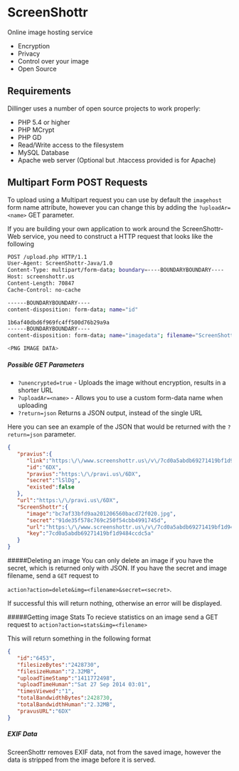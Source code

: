 ScreenShottr
=========

Online image hosting service

  - Encryption
  - Privacy
  - Control over your image
  - Open Source


Requirements
-----------

Dillinger uses a number of open source projects to work properly:

* PHP 5.4 or higher
* PHP MCrypt
* PHP GD
* Read/Write access to the filesystem
* MySQL Database
* Apache web server (Optional but .htaccess provided is for Apache)

Multipart Form POST Requests
--------------

To upload using a Multipart request you can use by default the `imagehost` form name attribute, however you can change this by adding the `?uploadAr=<name>` GET parameter. 


If you are building your own application to work around the ScreenShottr-Web service, you need to construct a HTTP request that looks like the following
```sh
POST /upload.php HTTP/1.1
User-Agent: ScreenShottr-Java/1.0
Content-Type: multipart/form-data; boundary=----BOUNDARYBOUNDARY----
Host: screenshottr.us
Content-Length: 70847
Cache-Control: no-cache

------BOUNDARYBOUNDARY----
content-disposition: form-data; name="id"

1b6af40dbd6f969fc4ff500d76b29a9a
------BOUNDARYBOUNDARY----
content-disposition: form-data; name="imagedata"; filename="ScreenShottr"

<PNG IMAGE DATA>
```
##### Possible GET Parameters

* `?unencrypted=true` - Uploads the image without encryption, results in a shorter URL
* `?uploadAr=<name>` - Allows you to use a custom form-data name when uploading
* `?return=json` Returns a JSON output, instead of the single URL

Here you can see an example of the JSON that would be returned with the `?return=json` parameter.
```json
{
   "pravius":{
      "link":"https:\/\/www.screenshottr.us\/v\/7cd0a5abdb69271419bf1d9484ccdc5a\/bc7af33bfd9aa201206560bacd72f020.jpg",
      "id":"6DX",
      "pravius":"https:\/\/pravi.us\/6DX",
      "secret":"lSlDg",
      "existed":false
   },
   "url":"https:\/\/pravi.us\/6DX",
   "ScreenShottr":{
      "image":"bc7af33bfd9aa201206560bacd72f020.jpg",
      "secret":"91de35f578c769c250f54cbb4991745d",
      "url":"https:\/\/www.screenshottr.us\/v\/7cd0a5abdb69271419bf1d9484ccdc5a\/bc7af33bfd9aa201206560bacd72f020.jpg",
      "key":"7cd0a5abdb69271419bf1d9484ccdc5a"
   }
}
```

#####Deleting an image
You can only delete an image if you have the secret, which is returned only with JSON. If you have the secret and image filename, send a `GET` request to

`action?action=delete&img=<filename>&secret=<secret>`.

If successful this will return nothing, otherwise an error will be displayed.

#####Getting image Stats
To recieve statistics on an image send a GET request to
`action?action=stats&img=<filename>`

This will return something in the following format

```json
{
   "id":"6453",
   "filesizeBytes":"2428730",
   "filesizeHuman":"2.32MB",
   "uploadTimeStamp":"1411772498",
   "uploadTimeHuman":"Sat 27 Sep 2014 03:01",
   "timesViewed":"1",
   "totalBandwidthBytes":2428730,
   "totalBandwidthHuman":"2.32MB",
   "pravusURL":"6DX"
}
```

##### EXIF Data
ScreenShottr removes EXIF data, not from the saved image, however the data is stripped from the image before it is served.
